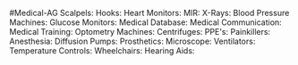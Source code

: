 #Medical-AG 
Scalpels:
Hooks:
Heart Monitors:
MIR:
X-Rays:
Blood Pressure Machines:
Glucose Monitors:
Medical Database:
Medical Communication:
Medical Training:
Optometry Machines:
Centrifuges:
PPE's:
Painkillers:
Anesthesia:
Diffusion Pumps:
Prosthetics:
Microscope:
Ventilators:
Temperature Controls:
Wheelchairs:
Hearing Aids: 

